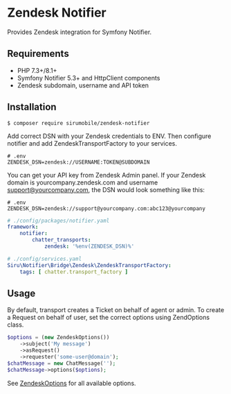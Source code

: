 # Zendesk Notifier

Provides Zendesk integration for Symfony Notifier.

## Requirements

- PHP 7.3+/8.1+
- Symfony Notifier 5.3+ and HttpClient components
- Zendesk subdomain, username and API token

## Installation

```shell script
$ composer require sirumobile/zendesk-notifier
```

Add correct DSN with your Zendesk credentials to ENV. Then configure notifier and
add ZendeskTransportFactory to your services.

```dotenv
# .env
ZENDESK_DSN=zendesk://USERNAME:TOKEN@SUBDOMAIN
```

You can get your API key from Zendesk Admin panel. If your Zendesk domain is yourcompany.zendesk.com and username
support@yourcompany.com, the DSN would look something like this:

```dotenv
# .env
ZENDESK_DSN=zendesk://support@yourcompany.com:abc123@yourcompany
```

```yaml
# ./config/packages/notifier.yaml
framework:
    notifier:
        chatter_transports:
            zendesk: '%env(ZENDESK_DSN)%'
```

```yaml
# ./config/services.yaml
Siru\Notifier\Bridge\Zendesk\ZendeskTransportFactory:
    tags: [ chatter.transport_factory ]
```

## Usage

By default, transport creates a Ticket on behalf of agent or admin. To create a Request on behalf of user,
set the correct options using ZendOptions class.

```php
$options = (new ZendeskOptions())
    ->subject('My message')
    ->asRequest()
    ->requester('some-user@domain');
$chatMessage = new ChatMessage('');
$chatMessage->options($options);
```

See [ZendeskOptions](ZendeskOptions.php) for all available options.
